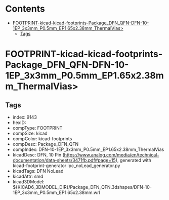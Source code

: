



Contents
========

* [FOOTPRINT-kicad-kicad-footprints-Package_DFN_QFN-DFN-10-1EP_3x3mm_P0.5mm_EP1.65x2.38mm_ThermalVias>](#footprint-kicad-kicad-footprints-package_dfn_qfn-dfn-10-1ep_3x3mm_p05mm_ep165x238mm_thermalvias)
	* [Tags](#tags)

# FOOTPRINT-kicad-kicad-footprints-Package_DFN_QFN-DFN-10-1EP_3x3mm_P0.5mm_EP1.65x2.38mm_ThermalVias>

## Tags

- index: 9143
- hexID: 
- oompType: FOOTPRINT
- oompSize: kicad
- oompColor: kicad-footprints
- oompDesc: Package_DFN_QFN
- oompIndex: DFN-10-1EP_3x3mm_P0.5mm_EP1.65x2.38mm_ThermalVias
- kicadDesc: DFN, 10 Pin (https://www.analog.com/media/en/technical-documentation/data-sheets/3471fb.pdf#page=15), generated with kicad-footprint-generator ipc_noLead_generator.py
- kicadTags: DFN NoLead
- kicadAttr: smd
- kicad3DModel: ${KICAD6_3DMODEL_DIR}/Package_DFN_QFN.3dshapes/DFN-10-1EP_3x3mm_P0.5mm_EP1.65x2.38mm.wrl
